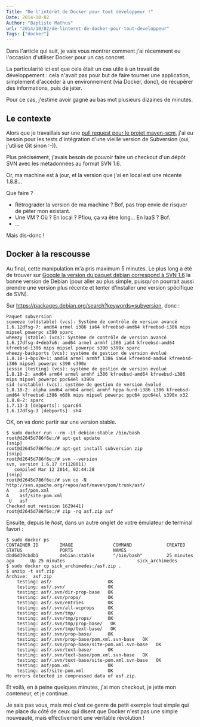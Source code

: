 ```yaml
---
Title: "De l'intérêt de Docker pour tout développeur !"
Date: 2014-10-02
Author: "Baptiste Mathus"
url: "2014/10/02/de-linteret-de-docker-pour-tout-developpeur"
Tags: ["docker"]
---
```


Dans l'article qui suit, je vais vous montrer comment j'ai récemment eu l'occasion
d'utiliser Docker pour un cas concret. 

La particularité ici est que cela était un cas utile à un travail de développement : 
cela n'avait pas pour but de faire tourner une application, 
simplement d'accéder à un environnement (via Docker, donc), de récupérer des informations, 
puis de jeter. 

Pour ce cas, j'estime avoir gagné au bas mot plusieurs dizaines de minutes.

Le contexte
-----------

Alors que je travaillais sur une 
[pull request pour le projet maven-scm](https://github.com/apache/maven-scm/pull/21),
j'ai eu besoin pour les tests d'intégration d'une vieille version de Subversion
(oui, j'utilise Git sinon :-)).

Plus précisément, j'avais besoin de pouvoir faire un checkout d'un dépôt SVN avec
les métadonnées au format SVN 1.6.

Or, ma machine est à jour, et la version que j'ai en local est une récente 1.8.8...

Que faire ?

* Rétrograder la version de ma machine ? Bof, pas trop envie de risquer de péter mon existant.
* Une VM ? Où ? En local ? Pfiou, ça va être long... En IaaS ? Bof.
* ...

Mais dis-donc !

Docker à la rescousse
---------------------
Au final, cette manipulation m'a pris maximum 5 minutes. Le plus long a été de trouver sur 
[Google la version du paquet debian correspond à SVN 1.6](https://www.google.fr/search?q=debian+svn+1.6) 
la bonne version de Debian (pour aller au plus simple, puisqu'on pourrait aussi prendre une version plus 
récente et tenter d'installer une version spécifique de SVN).

Sur https://packages.debian.org/search?keywords=subversion, donc :

```
Paquet subversion
squeeze (oldstable) (vcs): Système de contrôle de version avancé 
1.6.12dfsg-7: amd64 armel i386 ia64 kfreebsd-amd64 kfreebsd-i386 mips mipsel powerpc s390 sparc
wheezy (stable) (vcs): Système de contrôle de version avancé 
1.6.17dfsg-4+deb7u6: amd64 armel armhf i386 ia64 kfreebsd-amd64 kfreebsd-i386 mips mipsel powerpc s390 s390x sparc
wheezy-backports (vcs): système de gestion de version évolué 
1.8.10-1~bpo70+1: amd64 armel armhf i386 ia64 kfreebsd-amd64 kfreebsd-i386 mipsel powerpc s390 s390x
jessie (testing) (vcs): système de gestion de version évolué 
1.8.10-2: amd64 arm64 armel armhf i386 kfreebsd-amd64 kfreebsd-i386 mips mipsel powerpc ppc64el s390x
sid (unstable) (vcs): système de gestion de version évolué 
1.8.10-2: alpha amd64 arm64 armel armhf hppa hurd-i386 i386 kfreebsd-amd64 kfreebsd-i386 m68k mips mipsel powerpc ppc64 ppc64el s390x x32 
1.8.8-2: sparc 
1.7.13-3 [debports]: sparc64 
1.6.17dfsg-3 [debports]: sh4
```

OK, on va donc partir sur une version stable.


```
$ sudo docker run --rm -it debian:stable /bin/bash
root@d2645d786f6e:/# apt-get update
[snip]
root@d2645d786f6e:/# apt-get install subversion zip
[snip]
root@d2645d786f6e:/# svn --version
svn, version 1.6.17 (r1128011)
   compiled Mar 12 2014, 02:44:28
[snip]
root@d2645d786f6e:/# svn co -N http://svn.apache.org/repos/asf/maven/pom/trunk/asf/
A    asf/pom.xml
A    asf/site-pom.xml
 U   asf
Checked out revision 1629441]
root@d2645d786f6e:/# zip -rq asf.zip asf
```

Ensuite, depuis le _host_, dans un autre onglet de votre émulateur de terminal favori :

```Shell
$ sudo docker ps
CONTAINER ID        IMAGE               COMMAND             CREATED             STATUS              PORTS               NAMES
dbd6d39cbdb1        debian:stable       "/bin/bash"         25 minutes ago      Up 25 minutes                           sick_archimedes
$ sudo docker cp sick_archimedes:/asf.zip .
$ unzip -t asf.zip 
Archive:  asf.zip
    testing: asf/                     OK
    testing: asf/.svn/                OK
    testing: asf/.svn/dir-prop-base   OK
    testing: asf/.svn/props/          OK
    testing: asf/.svn/entries         OK
    testing: asf/.svn/all-wcprops     OK
    testing: asf/.svn/tmp/            OK
    testing: asf/.svn/tmp/props/      OK
    testing: asf/.svn/tmp/prop-base/   OK
    testing: asf/.svn/tmp/text-base/   OK
    testing: asf/.svn/prop-base/      OK
    testing: asf/.svn/prop-base/pom.xml.svn-base   OK
    testing: asf/.svn/prop-base/site-pom.xml.svn-base   OK
    testing: asf/.svn/text-base/      OK
    testing: asf/.svn/text-base/pom.xml.svn-base   OK
    testing: asf/.svn/text-base/site-pom.xml.svn-base   OK
    testing: asf/pom.xml              OK
    testing: asf/site-pom.xml         OK
No errors detected in compressed data of asf.zip.
```

Et voilà, en à peine quelques minutes, j'ai mon checkout, je jette mon conteneur, et je continue.

Je sais pas vous, mais moi c'est ce genre de petit exemple tout simple qui me place 
du côté de ceux qui disent que Docker n'est pas une simple nouveauté, mais effectivement 
une véritable révolution !
